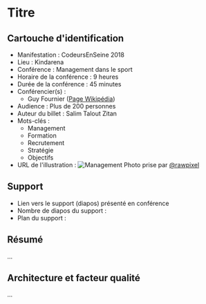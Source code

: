 # Titre

## Cartouche d'identification

- Manifestation : CodeursEnSeine 2018
- Lieu : Kindarena
- Conférence : Management dans le sport
- Horaire de la conférence : 9 heures
- Durée de la conférence : 45 minutes
- Conférencier(s) :
  - Guy Fournier ([Page Wikipédia](https://fr.wikipedia.org/wiki/Guy_Fournier_(hockey_sur_glace)))
- Audience : Plus de 200 personnes
- Auteur du billet : Salim Talout Zitan
- Mots-clés :
  - Management
  - Formation
  - Recrutement
  - Stratégie
  - Objectifs
- URL de l'illustration : ![Management](management.jpg) Photo prise par [@rawpixel](https://unsplash.com/@rawpixel)

## Support

- Lien vers le support (diapos) présenté en conférence
- Nombre de diapos du support :
- Plan du support :

## Résumé

...

## Architecture et facteur qualité

...
